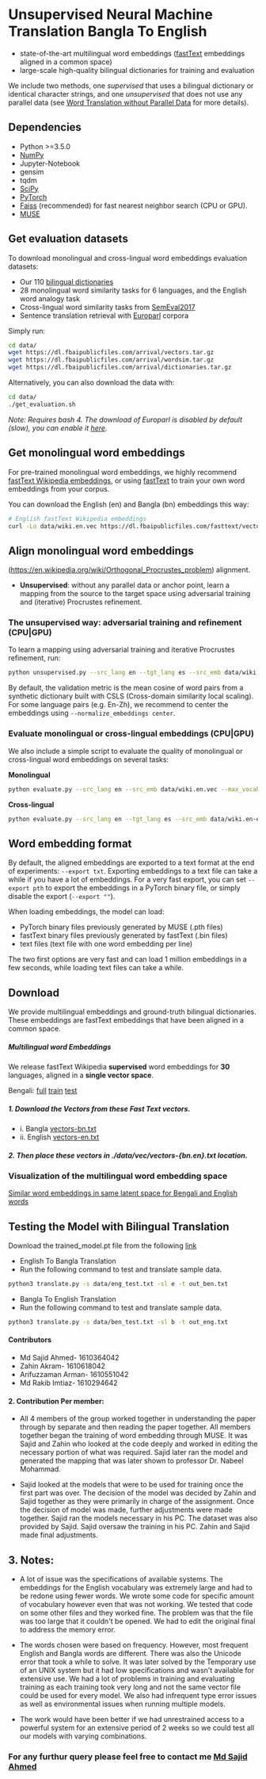 # Unsupervised Neural Machine Translation Bangla To English

* state-of-the-art multilingual word embeddings ([fastText](https://github.com/facebookresearch/fastText/blob/master/pretrained-vectors.md) embeddings aligned in a common space)
* large-scale high-quality bilingual dictionaries for training and evaluation

We include two methods, one *supervised* that uses a bilingual dictionary or identical character strings, and one *unsupervised* that does not use any parallel data (see [Word Translation without Parallel Data](https://arxiv.org/pdf/1710.04087.pdf) for more details).

## Dependencies
* Python >=3.5.0
* [NumPy](http://www.numpy.org/)
* Jupyter-Notebook
* gensim
* tqdm
* [SciPy](https://www.scipy.org/)
* [PyTorch](http://pytorch.org/)
* [Faiss](https://github.com/facebookresearch/faiss) (recommended) for fast nearest neighbor search (CPU or GPU).
* [MUSE](https://github.com/facebookresearch/MUSE)


## Get evaluation datasets
To download monolingual and cross-lingual word embeddings evaluation datasets:
* Our 110 [bilingual dictionaries](https://github.com/facebookresearch/MUSE#ground-truth-bilingual-dictionaries)
* 28 monolingual word similarity tasks for 6 languages, and the English word analogy task
* Cross-lingual word similarity tasks from [SemEval2017](http://alt.qcri.org/semeval2017/task2/)
* Sentence translation retrieval with [Europarl](http://www.statmt.org/europarl/) corpora

Simply run:

```bash
cd data/
wget https://dl.fbaipublicfiles.com/arrival/vectors.tar.gz
wget https://dl.fbaipublicfiles.com/arrival/wordsim.tar.gz
wget https://dl.fbaipublicfiles.com/arrival/dictionaries.tar.gz
```

Alternatively, you can also download the data with:

```bash
cd data/
./get_evaluation.sh
```

*Note: Requires bash 4. The download of Europarl is disabled by default (slow), you can enable it [here](https://github.com/facebookresearch/MUSE/blob/master/data/get_evaluation.sh#L99-L100).*

## Get monolingual word embeddings
For pre-trained monolingual word embeddings, we highly recommend [fastText Wikipedia embeddings](https://fasttext.cc/docs/en/pretrained-vectors.html), or using [fastText](https://github.com/facebookresearch/fastText) to train your own word embeddings from your corpus.

You can download the English (en) and Bangla (bn) embeddings this way:
```bash
# English fastText Wikipedia embeddings
curl -Lo data/wiki.en.vec https://dl.fbaipublicfiles.com/fasttext/vectors-wiki/wiki.en.vec
```
## Align monolingual word embeddings
(https://en.wikipedia.org/wiki/Orthogonal_Procrustes_problem) alignment.
* **Unsupervised**: without any parallel data or anchor point, learn a mapping from the source to the target space using adversarial training and (iterative) Procrustes refinement.

### The unsupervised way: adversarial training and refinement (CPU|GPU)
To learn a mapping using adversarial training and iterative Procrustes refinement, run:
```bash
python unsupervised.py --src_lang en --tgt_lang es --src_emb data/wiki.en.vec --tgt_emb data/wiki.es.vec --n_refinement 5
```
By default, the validation metric is the mean cosine of word pairs from a synthetic dictionary built with CSLS (Cross-domain similarity local scaling). For some language pairs (e.g. En-Zh),
we recommend to center the embeddings using `--normalize_embeddings center`.

### Evaluate monolingual or cross-lingual embeddings (CPU|GPU)
We also include a simple script to evaluate the quality of monolingual or cross-lingual word embeddings on several tasks:

**Monolingual**
```bash
python evaluate.py --src_lang en --src_emb data/wiki.en.vec --max_vocab 200000
```

**Cross-lingual**
```bash
python evaluate.py --src_lang en --tgt_lang es --src_emb data/wiki.en-es.en.vec --tgt_emb data/wiki.en-es.es.vec --max_vocab 200000
```

## Word embedding format
By default, the aligned embeddings are exported to a text format at the end of experiments: `--export txt`. Exporting embeddings to a text file can take a while if you have a lot of embeddings. For a very fast export, you can set `--export pth` to export the embeddings in a PyTorch binary file, or simply disable the export (`--export ""`).

When loading embeddings, the model can load:
* PyTorch binary files previously generated by MUSE (.pth files)
* fastText binary files previously generated by fastText (.bin files)
* text files (text file with one word embedding per line)

The two first options are very fast and can load 1 million embeddings in a few seconds, while loading text files can take a while.

## Download
We provide multilingual embeddings and ground-truth bilingual dictionaries. These embeddings are fastText embeddings that have been aligned in a common space.

##### Multilingual word Embeddings
We release fastText Wikipedia **supervised** word embeddings for **30** languages, aligned in a **single vector space**.

Bengali: [full](https://dl.fbaipublicfiles.com/arrival/dictionaries/bn-en.txt) [train](https://dl.fbaipublicfiles.com/arrival/dictionaries/bn-en.0-5000.txt) [test](https://dl.fbaipublicfiles.com/arrival/dictionaries/bn-en.5000-6500.txt) 

##### 1. Download the Vectors from these Fast Text vectors.
* i.  Bangla [vectors-bn.txt](https://dl.fbaipublicfiles.com/fasttext/vectors-crawl/cc.bn.300.vec.gz) 
* ii. English [vectors-en.txt](https://dl.fbaipublicfiles.com/fasttext/vectors-crawl/cc.en.300.vec.gz) 

##### 2. Then place these vectors in ./data/vec/vectors-{bn.en}.txt location. 

### Visualization of the multilingual word embedding space
[Similar word embeddings in same latent space for Bengali and English words](./docs/aaa.PNG)

## Testing the Model with Bilingual Translation

Download the trained_model.pt file from the following [link](https://drive.google.com/file/d/17-RFIitkcnphSQZ_CkxN_203laTO8lVH/view)
* English To Bangla Translation
* Run the following command to test and translate sample data. 

```bash
python3 translate.py -s data/eng_test.txt -sl e -t out_ben.txt
```
* Bangla To English Translation
* Run the following command to test and translate sample data. 

```bash
python3 translate.py -s data/ben_test.txt -sl b -t out_eng.txt
```

#### Contributors 
* Md Sajid Ahmed- 1610364042
* Zahin Akram- 1610618042
* Arifuzzaman Arman- 1610551042
* Md Rakib Imtiaz- 1610294642

#### 2. Contribution Per member:

* All 4 members of the group worked together in understanding the paper 
through by separate and then reading the paper together. All members together began
the training of word embedding through MUSE. It was Sajid and Zahin who looked at the 
code deeply and worked in editing the necessary portion of what was required. Sajid
later ran the model and generated the mapping that was later shown to professor Dr. Nabeel Mohammad.

* Sajid looked at the models that were to be used for training once the first part was over.
The decision of the model was decided by Zahin and Sajid together as they were primarily in charge
of the assignment. Once the decision of model was made, further adjustments were made together.
Sajid ran the models necessary in his PC. The dataset was also provided by Sajid.
Sajid oversaw the training in his PC. Zahin and Sajid made final adjustments.

## 3. Notes:

* A lot of issue was the specifications of available systems. The embeddings for the English
vocabulary was extremely large and had to be redone using fewer words. We wrote some code for 
specific amount of vocabulary however even that was not working. We tested that code on some other
files and they worked fine. The problem was that the file was too large that it couldn't be opened.
We had to edit the original final to address the memory error.

* The words chosen were based on frequency. However, most frequent English and Bangla words are different. 
There was also the Unicode error that took a while to solve. It was later solved by the Temporary
use of an UNIX system but it had low specifications and wasn't available for extensive use. 
We had a lot of problems in training and evaluating training as each training took very long and
not the same vector file could be used for every model. We also had infrequent type error issues
as well as environmental issues when running multiple models.

* The work would have been better if we had unrestrained access to a powerful system for an extensive
period of 2 weeks so we could test all our models with varying combinations.


### For any furthur query please feel free to contact me [Md Sajid Ahmed](mailto:[sajid.ahmed1@northsouth.edu) 
